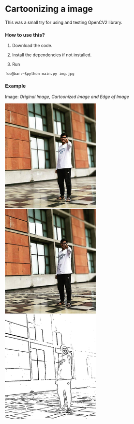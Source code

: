 # Cartoonizing a image

This was a small try for using and testing OpenCV2 library. 

### How to use this?

1. Download the code.

2. Install the dependencies if not installed.

3. Run

```console
foo@bar:~$python main.py img.jpg
```

### Example
Image: <i>Original Image, Cartoonized Image and Edge of Image</i>


<img src="https://github.com/tirthjivani/Prj_Cartoonized_Images/blob/master/original_img.jpg" width="300" />   <img src="https://github.com/tirthjivani/Prj_Cartoonized_Images/blob/master/cartoon.png" width="300" />   <img src="https://github.com/tirthjivani/Prj_Cartoonized_Images/blob/master/edge.png" width="300" />








